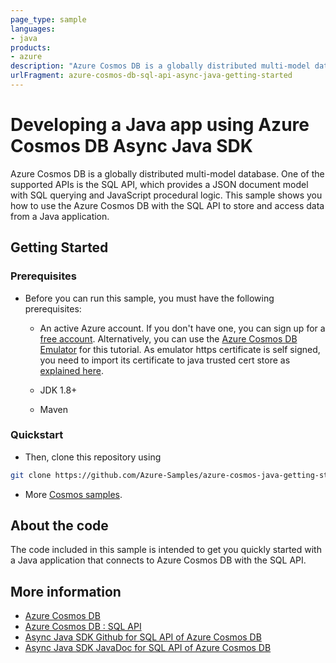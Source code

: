 ```yaml
---
page_type: sample
languages:
- java
products:
- azure
description: "Azure Cosmos DB is a globally distributed multi-model database."
urlFragment: azure-cosmos-db-sql-api-async-java-getting-started
---
```


# Developing a Java app using Azure Cosmos DB Async Java SDK

Azure Cosmos DB is a globally distributed multi-model database. One of the supported APIs is the SQL API, which provides a JSON document model with SQL querying and JavaScript procedural logic. This sample shows you how to use the Azure Cosmos DB with the SQL API to store and access data from a Java application.

## Getting Started

### Prerequisites

* Before you can run this sample, you must have the following prerequisites:

   * An active Azure account. If you don't have one, you can sign up for a [free account](https://azure.microsoft.com/free/). Alternatively, you can use the [Azure Cosmos DB Emulator](https://azure.microsoft.com/documentation/articles/documentdb-nosql-local-emulator) for this tutorial. As emulator https certificate is self signed, you need to import its certificate to java trusted cert store as [explained here](https://docs.microsoft.com/en-us/azure/cosmos-db/local-emulator-export-ssl-certificates).

   * JDK 1.8+
   * Maven

### Quickstart

* Then, clone this repository using

```bash
git clone https://github.com/Azure-Samples/azure-cosmos-java-getting-started.git
```

*  More [Cosmos samples](https://github.com/Azure-Samples/azure-cosmos-java-sql-api-samples).



## About the code

The code included in this sample is intended to get you quickly started with a Java application that connects to Azure Cosmos DB with the SQL API.

## More information

- [Azure Cosmos DB](https://docs.microsoft.com/azure/cosmos-db/introduction)
- [Azure Cosmos DB : SQL API](https://docs.microsoft.com/en-us/azure/cosmos-db/sql-api-introduction)
- [Async Java SDK Github for SQL API of Azure Cosmos DB](https://github.com/Azure/azure-cosmosdb-java)
- [Async Java SDK JavaDoc for SQL API of Azure Cosmos DB](https://azure.github.io/azure-cosmosdb-java)
